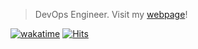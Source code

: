 > DevOps Engineer. Visit my [webpage](https://konst.fish)!

[![wakatime](https://wakatime.com/badge/user/0720114c-0fdf-4014-89a5-4f02c56b767d.svg)](https://wakatime.com/@0720114c-0fdf-4014-89a5-4f02c56b767d)
[![Hits](https://hits.seeyoufarm.com/api/count/incr/badge.svg?url=https%3A%2F%2Fgithub.com%2Fkonstfish&count_bg=%236580A8&title_bg=%23555555&icon=&icon_color=%23E7E7E7&title=hits&edge_flat=false)](https://hits.seeyoufarm.com)
